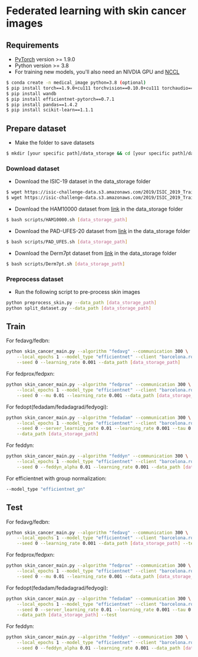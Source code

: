 # Federated learning with skin cancer images

## Requirements
* [PyTorch](https://pytorch.org) version >= 1.9.0
* Python version >= 3.8
* For training new models, you'll also need an NIVDIA GPU and [NCCL](https://github.com/NVIDIA/nccl)

```bash
$ conda create -n medical_image python=3.8 (optional)
$ pip install torch==1.9.0+cu111 torchvision==0.10.0+cu111 torchaudio==0.9.0 -f https://download.pytorch.org/whl/torch_stable.html
$ pip install wandb
$ pip install efficientnet-pytorch==0.7.1
$ pip install pandas==1.4.2
$ pip install scikit-learn==1.1.1
```

## Prepare dataset
- Make the folder to save datasets
```bash
$ mkdir [your specific path]/data_storage && cd [your specific path]/data_storage
```

### Download dataset
- Download the ISIC-19 dataset in the data_storage folder
```bash
$ wget https://isic-challenge-data.s3.amazonaws.com/2019/ISIC_2019_Training_Input.zip
$ wget https://isic-challenge-data.s3.amazonaws.com/2019/ISIC_2019_Training_GroundTruth.csv
```

- Download the HAM10000 dataset from [link](https://dataverse.harvard.edu/dataset.xhtml?persistentId=doi:10.7910/DVN/DBW86T) in the data_storage folder
```bash
$ bash scripts/HAM10000.sh [data_storage_path]
```

- Download the PAD-UFES-20 dataset from [link](https://data.mendeley.com/datasets/zr7vgbcyr2/1) in the data_storage folder
```bash
$ bash scripts/PAD_UFES.sh [data_storage_path]
```

- Download the Derm7pt dataset from [link](https://derm.cs.sfu.ca/Welcome.html) in the data_storage folder
```bash
$ bash scripts/Derm7pt.sh [data_storage_path]
```

### Preprocess dataset
- Run the following script to pre-process skin images 

```bash
python preprocess_skin.py --data_path [data_storage_path]
python split_dataset.py --data_path [data_storage_path]
```

## Train

For fedavg/fedbn:
```bash
python skin_cancer_main.py --algorithm "fedavg" --communication 300 \
    --local_epochs 1 --model_type "efficientnet" --client "barcelona.rosendahl.vienna.PAD_UFES_20.Derm7pt" \
    --seed 0 --learning_rate 0.001 --data_path [data_storage_path]
```

For fedprox/fedpxn:
```bash
python skin_cancer_main.py --algorithm "fedprox" --communication 300 \
    --local_epochs 1 --model_type "efficientnet" --client "barcelona.rosendahl.vienna.PAD_UFES_20.Derm7pt" \
    --seed 0 --mu 0.01 --learning_rate 0.001 --data_path [data_storage_path]
```


For fedopt(fedadam/fedadagrad/fedyogi):
```bash
python skin_cancer_main.py --algorithm "fedadam" --communication 300 \
    --local_epochs 1 --model_type "efficientnet" --client "barcelona.rosendahl.vienna.PAD_UFES_20.Derm7pt" \
    --seed 0 --server_learning_rate 0.01 --learning_rate 0.001 --tau 0.01 \
    --data_path [data_storage_path]
```


For feddyn:
```bash
python skin_cancer_main.py --algorithm "feddyn" --communication 300 \
    --local_epochs 1 --model_type "efficientnet" --client "barcelona.rosendahl.vienna.PAD_UFES_20.Derm7pt" \
    --seed 0 --feddyn_alpha 0.01 --learning_rate 0.001 --data_path [data_storage_path]
```


For efficientnet with group normalization:
```bash
--model_type "efficientnet_gn"
```

## Test

For fedavg/fedbn:
```bash
python skin_cancer_main.py --algorithm "fedavg" --communication 300 \
    --local_epochs 1 --model_type "efficientnet" --client "barcelona.rosendahl.vienna.PAD_UFES_20.Derm7pt" \
    --seed 0 --learning_rate 0.001 --data_path [data_storage_path] --test
```

For fedprox/fedpxn:
```bash
python skin_cancer_main.py --algorithm "fedprox" --communication 300 \
    --local_epochs 1 --model_type "efficientnet" --client "barcelona.rosendahl.vienna.PAD_UFES_20.Derm7pt" \
    --seed 0 --mu 0.01 --learning_rate 0.001 --data_path [data_storage_path] --test
```


For fedopt(fedadam/fedadagrad/fedyogi):
```bash
python skin_cancer_main.py --algorithm "fedadam" --communication 300 \
    --local_epochs 1 --model_type "efficientnet" --client "barcelona.rosendahl.vienna.PAD_UFES_20.Derm7pt" \
    --seed 0 --server_learning_rate 0.01 --learning_rate 0.001 --tau 0.01 \
    --data_path [data_storage_path] --test
```


For feddyn:
```bash
python skin_cancer_main.py --algorithm "feddyn" --communication 300 \
    --local_epochs 1 --model_type "efficientnet" --client "barcelona.rosendahl.vienna.PAD_UFES_20.Derm7pt" \
    --seed 0 --feddyn_alpha 0.01 --learning_rate 0.001 --data_path [data_storage_path] --test
```